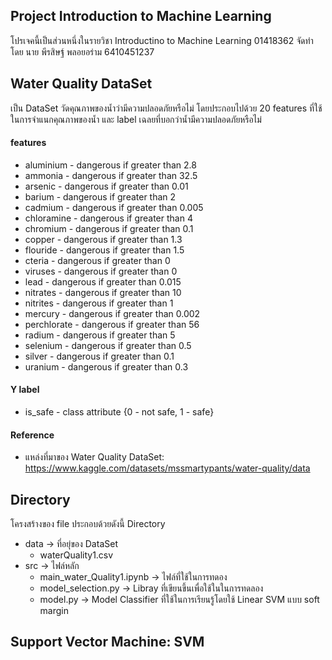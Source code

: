 ## Project Introduction to Machine Learning
โปรเจคนี้เป็นส่วนหนึ่งในรายวิชา Introductino to Machine Learning 01418362
จัดทำโดย นาย พีรสิษฐ์ พลอยอร่าม 6410451237
<br>

## Water Quality DataSet
เป็น DataSet วัดคุณภาพของน้ำว่ามีความปลอดภัยหรือไม่ โดยประกอบไปด้วย 20 features ที่ใช้ในการจำแนกคุณภาพของน้ำ และ label เฉลยที่บอกว่าน้ำมีความปลอดภัยหรือไม่

#### features
- aluminium - dangerous if greater than 2.8
- ammonia - dangerous if greater than 32.5
- arsenic - dangerous if greater than 0.01
- barium - dangerous if greater than 2
- cadmium - dangerous if greater than 0.005
- chloramine - dangerous if greater than 4
- chromium - dangerous if greater than 0.1
- copper - dangerous if greater than 1.3
- flouride - dangerous if greater than 1.5
- cteria - dangerous if greater than 0
- viruses - dangerous if greater than 0
- lead - dangerous if greater than 0.015
- nitrates - dangerous if greater than 10
- nitrites - dangerous if greater than 1
- mercury - dangerous if greater than 0.002
- perchlorate - dangerous if greater than 56
- radium - dangerous if greater than 5
- selenium - dangerous if greater than 0.5
- silver - dangerous if greater than 0.1
- uranium - dangerous if greater than 0.3
#### Y label
- is_safe - class attribute {0 - not safe, 1 - safe}
#### Reference
- แหล่งที่มาของ Water Quality DataSet: https://www.kaggle.com/datasets/mssmartypants/water-quality/data


## Directory
โครงสร้างของ file ประกอบด้วยดังนี้
Directory 
- data -> ที่อยุ่ของ DataSet
    - waterQuality1.csv
- src  -> ไฟล์หลัก
    - main_water_Quality1.ipynb -> ไฟล์ที่ใช้ในการทดอง
    - model_selection.py -> Libray ที่เขียนขึ้นเพื่อใช้ในในการทดลอง
    - model.py -> Model Classifier ที่ใช้ในการเรียนรู้โดยใช้ Linear SVM แบบ soft margin


## Support Vector Machine: SVM
